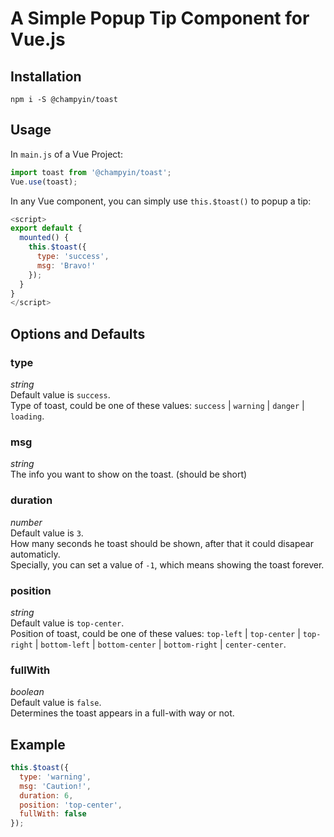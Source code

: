 # A Simple Popup Tip Component for Vue.js

## Installation
```
npm i -S @champyin/toast
```

## Usage
In `main.js` of a Vue Project:
```javascript
import toast from '@champyin/toast';
Vue.use(toast);
```

In any Vue component, you can simply use `this.$toast()` to popup a tip:
```javascript
<script>
export default {
  mounted() {
    this.$toast({
      type: 'success',
      msg: 'Bravo!'
    });
  }
}
</script>
```

## Options and Defaults
### type
*string*  
Default value is `success`.  
Type of toast, could be one of these values: `success` | `warning` | `danger` | `loading`.

### msg
*string*  
The info you want to show on the toast. (should be short)

### duration
*number*  
Default value is `3`.  
How many seconds he toast should be shown, after that it could disapear automaticly.  
Specially, you can set a value of `-1`, which means showing the toast forever.

### position
*string*  
Default value is `top-center`.  
Position of toast, could be one of these values: `top-left` | `top-center` | `top-right` | `bottom-left` | `bottom-center` | `bottom-right` | `center-center`.

### fullWith
*boolean*  
Default value is `false`.  
Determines the toast appears in a full-with way or not.


## Example
```javascript
this.$toast({
  type: 'warning',
  msg: 'Caution!',
  duration: 6,
  position: 'top-center',
  fullWith: false
});
```
